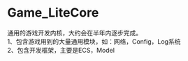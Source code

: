 # Game_LiteCore
通用的游戏开发内核，大约会在半年内逐步完成。
<br>1、包含游戏用到的大量通用模块，如：网络，Config，Log系统
<br>2、包含开发框架，主要是ECS，Model
